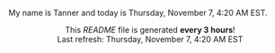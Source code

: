 My name is Tanner and today is Thursday, November 7, 4:20 AM EST.

<p align="center">This <i>README</i> file is generated <b>every 3 hours</b>!</br>Last refresh: Thursday, November 7, 4:20 AM EST<br /></p>
